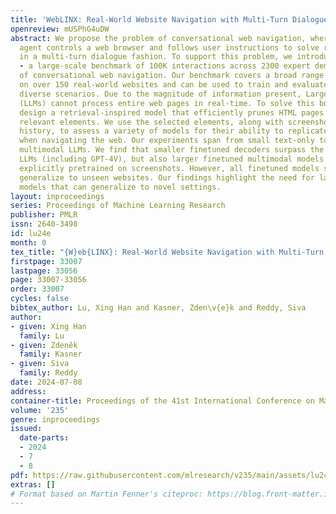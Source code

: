 ```yaml
---
title: 'WebLINX: Real-World Website Navigation with Multi-Turn Dialogue'
openreview: mUSPhG4uDW
abstract: We propose the problem of conversational web navigation, where a digital
  agent controls a web browser and follows user instructions to solve real-world tasks
  in a multi-turn dialogue fashion. To support this problem, we introduce WEBLINX
  - a large-scale benchmark of 100K interactions across 2300 expert demonstrations
  of conversational web navigation. Our benchmark covers a broad range of patterns
  on over 150 real-world websites and can be used to train and evaluate agents in
  diverse scenarios. Due to the magnitude of information present, Large Language Models
  (LLMs) cannot process entire web pages in real-time. To solve this bottleneck, we
  design a retrieval-inspired model that efficiently prunes HTML pages by ranking
  relevant elements. We use the selected elements, along with screenshots and action
  history, to assess a variety of models for their ability to replicate human behavior
  when navigating the web. Our experiments span from small text-only to proprietary
  multimodal LLMs. We find that smaller finetuned decoders surpass the best zero-shot
  LLMs (including GPT-4V), but also larger finetuned multimodal models which were
  explicitly pretrained on screenshots. However, all finetuned models struggle to
  generalize to unseen websites. Our findings highlight the need for large multimodal
  models that can generalize to novel settings.
layout: inproceedings
series: Proceedings of Machine Learning Research
publisher: PMLR
issn: 2640-3498
id: lu24e
month: 0
tex_title: "{W}eb{LINX}: Real-World Website Navigation with Multi-Turn Dialogue"
firstpage: 33007
lastpage: 33056
page: 33007-33056
order: 33007
cycles: false
bibtex_author: Lu, Xing Han and Kasner, Zden\v{e}k and Reddy, Siva
author:
- given: Xing Han
  family: Lu
- given: Zdeněk
  family: Kasner
- given: Siva
  family: Reddy
date: 2024-07-08
address:
container-title: Proceedings of the 41st International Conference on Machine Learning
volume: '235'
genre: inproceedings
issued:
  date-parts:
  - 2024
  - 7
  - 8
pdf: https://raw.githubusercontent.com/mlresearch/v235/main/assets/lu24e/lu24e.pdf
extras: []
# Format based on Martin Fenner's citeproc: https://blog.front-matter.io/posts/citeproc-yaml-for-bibliographies/
---
```

